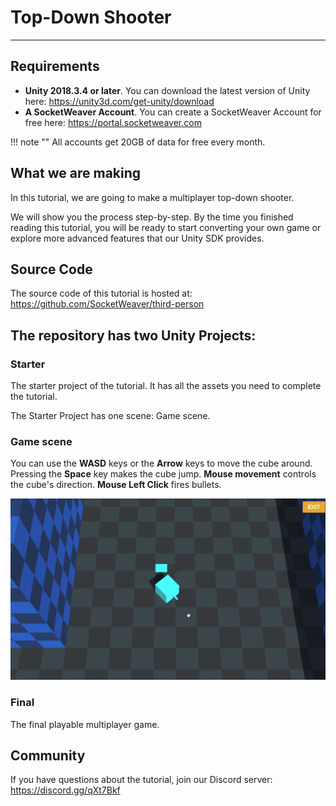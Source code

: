 # Top-Down Shooter
___

## Requirements

* **Unity 2018.3.4 or later**. You can download the latest version of Unity here: https://unity3d.com/get-unity/download
* **A SocketWeaver Account**. You can create a SocketWeaver Account for free here: https://portal.socketweaver.com

!!! note ""
    All accounts get 20GB of data for free every month. 

## What we are making

In this tutorial, we are going to make a multiplayer top-down shooter.

We will show you the process step-by-step. By the time you finished reading this tutorial, you will be ready to start converting your own game or explore more advanced features that our Unity SDK provides.

## Source Code

The source code of this tutorial is hosted at: https://github.com/SocketWeaver/third-person

## The repository has two Unity Projects:

### Starter

The starter project of the tutorial. It has all the assets you need to complete the tutorial. 

The Starter Project has one scene: Game scene.

### Game scene

You can use the **WASD** keys or the **Arrow** keys to move the cube around. Pressing the **Space** key makes the cube jump. **Mouse movement** controls the cube's direction. **Mouse Left Click** fires bullets.

![singlePlayer](./../../assets/singleplayer.gif)

### Final

The final playable multiplayer game.

## Community

If you have questions about the tutorial, join our Discord server: https://discord.gg/qXt7Bkf
